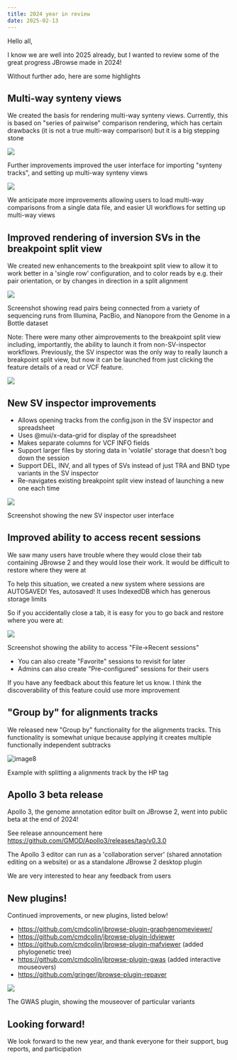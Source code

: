 ```yaml
---
title: 2024 year in review
date: 2025-02-13
---
```


Hello all,

I know we are well into 2025 already, but I wanted to review some of the great
progress JBrowse made in 2024!

Without further ado, here are some highlights

## Multi-way synteny views

We created the basis for rendering multi-way synteny views. Currently, this is
based on "series of pairwise" comparison rendering, which has certain drawbacks
(it is not a true multi-way comparison) but it is a big stepping stone

![](https://github.com/user-attachments/assets/4df008cb-13d4-44e0-b1c1-44bfbbc7c34a)

Further improvements improved the user interface for importing "synteny tracks",
and setting up multi-way synteny views

![](https://github.com/user-attachments/assets/75da5058-50cc-413e-aee9-e57362d2d0c0)

We anticipate more improvements allowing users to load multi-way comparisons
from a single data file, and easier UI workflows for setting up multi-way views

## Improved rendering of inversion SVs in the breakpoint split view

We created new enhancements to the breakpoint split view to allow it to work
better in a 'single row' configuration, and to color reads by e.g. their pair
orientation, or by changes in direction in a split alignment

![](https://github.com/user-attachments/assets/cacdf84e-6fad-43f3-9fc4-9705709d7d89)

Screenshot showing read pairs being connected from a variety of sequencing runs
from Illumina, PacBio, and Nanopore from the Genome in a Bottle dataset

Note: There were many other aimprovements to the breakpoint split view
including, importantly, the ability to launch it from non-SV-inspector
workflows. Previously, the SV inspector was the only way to really launch a
breakpoint split view, but now it can be launched from just clicking the feature
details of a read or VCF feature.

![](https://github.com/GMOD/jbrowse-components/assets/6511937/dcd37230-5992-4663-8fdb-f56ecf662fcd)

## New SV inspector improvements

- Allows opening tracks from the config.json in the SV inspector and spreadsheet
- Uses @mui/x-data-grid for display of the spreadsheet
- Makes separate columns for VCF INFO fields
- Support larger files by storing data in 'volatile' storage that doesn't bog
  down the session
- Support DEL, INV, and all types of SVs instead of just TRA and BND type
  variants in the SV inspector
- Re-navigates existing breakpoint split view instead of launching a new one
  each time

![](https://github.com/user-attachments/assets/4ed49ee9-c844-424a-80fa-953b52d02967)

Screenshot showing the new SV inspector user interface

## Improved ability to access recent sessions

We saw many users have trouble where they would close their tab containing
JBrowse 2 and they would lose their work. It would be difficult to restore where
they were at

To help this situation, we created a new system where sessions are AUTOSAVED!
Yes, autosaved! It uses IndexedDB which has generous storage limits

So if you accidentally close a tab, it is easy for you to go back and restore
where you were at:

![](https://github.com/user-attachments/assets/08f05b2a-6426-45b9-96ba-edcc14bb5ae2)

Screenshot showing the ability to access "File->Recent sessions"

- You can also create "Favorite" sessions to revisit for later
- Admins can also create "Pre-configured" sessions for their users

If you have any feedback about this feature let us know. I think the
discoverability of this feature could use more improvement

## "Group by" for alignments tracks

We released new "Group by" functionality for the alignments tracks. This
functionality is somewhat unique because applying it creates multiple
functionally independent subtracks

![image8](https://github.com/user-attachments/assets/b4ddb20c-9b34-473c-a223-039cdf65bca5)

Example with splitting a alignments track by the HP tag

## Apollo 3 beta release

Apollo 3, the genome annotation editor built on JBrowse 2, went into public beta
at the end of 2024!

See release announcement here
https://github.com/GMOD/Apollo3/releases/tag/v0.3.0

The Apollo 3 editor can run as a 'collaboration server' (shared annotation
editing on a website) or as a standalone JBrowse 2 desktop plugin

We are very interested to hear any feedback from users

## New plugins!

Continued improvements, or new plugins, listed below!

- https://github.com/cmdcolin/jbrowse-plugin-graphgenomeviewer/
- https://github.com/cmdcolin/jbrowse-plugin-ldviewer
- https://github.com/cmdcolin/jbrowse-plugin-mafviewer (added phylogenetic tree)
- https://github.com/cmdcolin/jbrowse-plugin-gwas (added interactive mouseovers)
- https://github.com/gringer/jbrowse-plugin-repaver

![](https://github.com/user-attachments/assets/03ec2b20-1238-4832-93a0-ea1504a2e562)

The GWAS plugin, showing the mouseover of particular variants

## Looking forward!

We look forward to the new year, and thank everyone for their support, bug
reports, and participation
